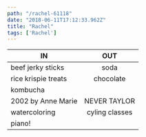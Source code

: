 ```yaml
---
path: "/rachel-61118"
date: "2018-06-11T17:12:33.962Z"
title: "Rachel"
tags: ['Rachel']
---
```


| IN            | OUT           | 
| ------------- |:-------------:| 
| beef jerky sticks  | soda | 
| rice krispie treats     | chocolate   |  
| kombucha |  | 
| 2002 by Anne Marie | NEVER TAYLOR      | 
| watercoloring | cyling classes   | 
| piano! |      | 




